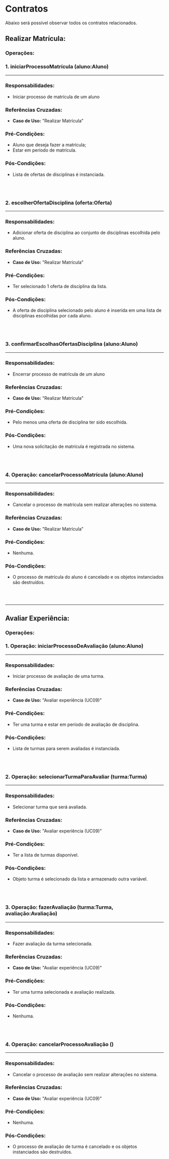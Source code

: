 # **Contratos**

Abaixo será possível observar todos os contratos relacionados.

## Realizar Matrícula:

### Operações:

### **1.** iniciarProcessoMatrícula (aluno:Aluno)
-----------------------

### **Responsabilidades**:

- Iniciar processo de matrícula de um aluno

### **Referências Cruzadas**:

- **Caso de Uso:** "Realizar Matrícula"

### **Pré-Condições**:

- Aluno que deseja fazer a matrícula;
- Estar em período de matrícula.

### **Pós-Condições**:

- Lista de ofertas de disciplinas é instanciada.

<!-- Pular Linha -->
<br></br>

### **2.** escolherOfertaDisciplina (oferta:Oferta)
-----------------------

### **Responsabilidades**:

- Adicionar oferta de disciplina ao conjunto de disciplinas escolhida pelo aluno.

### **Referências Cruzadas**:

- **Caso de Uso:** "Realizar Matrícula"

### **Pré-Condições**:

- Ter selecionado 1 oferta de disciplina da lista.

### **Pós-Condições**:

- A oferta de disciplina selecionado pelo aluno é inserida em uma lista de disciplinas escolhidas por cada aluno.


<!-- Pular Linha -->
<br></br>


### **3.** confirmarEscolhasOfertasDisciplina (aluno:Aluno)
-----------------------

### **Responsabilidades**:

- Encerrar processo de matrícula de um aluno

### **Referências Cruzadas**:

- **Caso de Uso:** "Realizar Matrícula"

### **Pré-Condições**:

- Pelo menos uma oferta de disciplina ter sido escolhida.

### **Pós-Condições**:

- Uma nova solicitação de matrícula é registrada no sistema.

<!-- Pular Linha -->
<br></br>

### 4. **Operação**: cancelarProcessoMatrícula (aluno:Aluno)
-----------------------

### **Responsabilidades**:

- Cancelar o processo de matrícula sem realizar alterações no sistema.

### **Referências Cruzadas**:

- **Caso de Uso:** "Realizar Matrícula"

### **Pré-Condições**:

- Nenhuma.

### **Pós-Condições**:

- O processo de matrícula do aluno é cancelado e os objetos instanciados são destruídos.

<!-- Pular Linha -->
<br></br>

----
## Avaliar Experiência:

### Operações:

### 1. **Operação**: iniciarProcessoDeAvaliação (aluno:Aluno)
-----------------------

### **Responsabilidades**:

- Iniciar processo de avaliação de uma turma.

### **Referências Cruzadas**:

- **Caso de Uso:** "Avaliar experiência (UC09)"

### **Pré-Condições**:

- Ter uma turma e estar em período de avaliação de disciplina.

### **Pós-Condições**:

- Lista de turmas para serem avaliadas é instanciada.

<!-- Pular Linha -->
<br></br>

### 2. **Operação**: selecionarTurmaParaAvaliar (turma:Turma)
-----------------------

### **Responsabilidades**:

- Selecionar turma que será avaliada.

### **Referências Cruzadas**:

- **Caso de Uso:** "Avaliar experiência (UC09)"

### **Pré-Condições**:

- Ter a lista de turmas disponível.

### **Pós-Condições**:

- Objeto turma é selecionado da lista e armazenado outra variável.

<!-- Pular Linha -->
<br></br>

### 3. **Operação**: fazerAvaliação (turma:Turma, avaliação:Avaliação)
-----------------------

### **Responsabilidades**:

- Fazer avaliação da turma selecionada.

### **Referências Cruzadas**:

- **Caso de Uso:** "Avaliar experiência (UC09)"

### **Pré-Condições**:

- Ter uma turma selecionada e avaliação realizada.

### **Pós-Condições**:

- Nenhuma.

<!-- Pular Linha -->
<br></br>

### 4. **Operação**: cancelarProcessoAvaliação ()
-----------------------

### **Responsabilidades**:

- Cancelar o processo de avaliação sem realizar alterações no sistema.

### **Referências Cruzadas**:

- **Caso de Uso:** "Avaliar experiência (UC09)"

### **Pré-Condições**:

- Nenhuma.

### **Pós-Condições**:

- O processo de avaliação de turma é cancelado e os objetos instanciados são destruídos.

<!-- Pular Linha -->
<br></br>